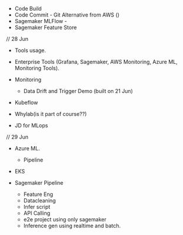 - Code Build
- Code Commit - Git Alternative from AWS ()
- Sagemaker MLFlow - 
- Sagemaker Feature Store 


// 28 Jun
- Tools usage.
- Enterprise Tools (Grafana, Sagemaker, AWS Monitoring, Azure ML, Monitoring Tools).

- Monitoring
    - Data Drift and Trigger Demo (built on 21 Jun)
- Kubeflow

- Whylab(is it part of course??)
- JD for MLops

// 29 Jun

- Azure ML.
    - Pipeline
    
- EKS

- Sagemaker Pipeline
    - Feature Eng
    - Datacleaning
    - Infer script
    - API Calling
    - e2e project using only sagemaker
    - Inference gen using realtime and batch.


